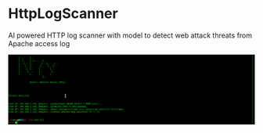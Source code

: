 # HttpLogScanner
AI powered HTTP log scanner with model to detect web attack threats from  Apache access log


![Screenshot](img/test.png)
